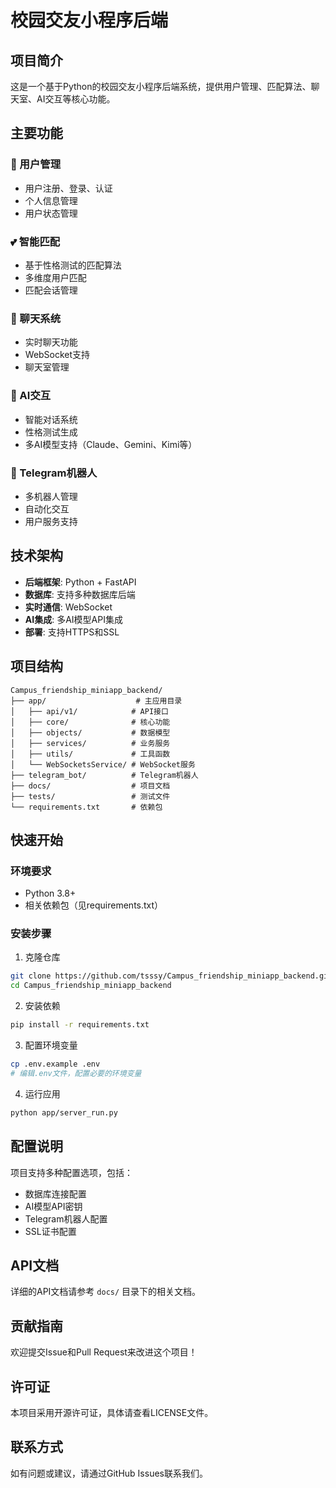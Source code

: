 # 校园交友小程序后端

## 项目简介

这是一个基于Python的校园交友小程序后端系统，提供用户管理、匹配算法、聊天室、AI交互等核心功能。

## 主要功能

### 🔐 用户管理
- 用户注册、登录、认证
- 个人信息管理
- 用户状态管理

### 💕 智能匹配
- 基于性格测试的匹配算法
- 多维度用户匹配
- 匹配会话管理

### 💬 聊天系统
- 实时聊天功能
- WebSocket支持
- 聊天室管理

### 🤖 AI交互
- 智能对话系统
- 性格测试生成
- 多AI模型支持（Claude、Gemini、Kimi等）

### 📱 Telegram机器人
- 多机器人管理
- 自动化交互
- 用户服务支持

## 技术架构

- **后端框架**: Python + FastAPI
- **数据库**: 支持多种数据库后端
- **实时通信**: WebSocket
- **AI集成**: 多AI模型API集成
- **部署**: 支持HTTPS和SSL

## 项目结构

```
Campus_friendship_miniapp_backend/
├── app/                    # 主应用目录
│   ├── api/v1/            # API接口
│   ├── core/              # 核心功能
│   ├── objects/           # 数据模型
│   ├── services/          # 业务服务
│   ├── utils/             # 工具函数
│   └── WebSocketsService/ # WebSocket服务
├── telegram_bot/          # Telegram机器人
├── docs/                  # 项目文档
├── tests/                 # 测试文件
└── requirements.txt       # 依赖包
```

## 快速开始

### 环境要求
- Python 3.8+
- 相关依赖包（见requirements.txt）

### 安装步骤
1. 克隆仓库
```bash
git clone https://github.com/tsssy/Campus_friendship_miniapp_backend.git
cd Campus_friendship_miniapp_backend
```

2. 安装依赖
```bash
pip install -r requirements.txt
```

3. 配置环境变量
```bash
cp .env.example .env
# 编辑.env文件，配置必要的环境变量
```

4. 运行应用
```bash
python app/server_run.py
```

## 配置说明

项目支持多种配置选项，包括：
- 数据库连接配置
- AI模型API密钥
- Telegram机器人配置
- SSL证书配置

## API文档

详细的API文档请参考 `docs/` 目录下的相关文档。

## 贡献指南

欢迎提交Issue和Pull Request来改进这个项目！

## 许可证

本项目采用开源许可证，具体请查看LICENSE文件。

## 联系方式

如有问题或建议，请通过GitHub Issues联系我们。
